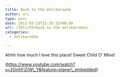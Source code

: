```yaml
---
title: Back to the Antikaraoke
author: uri
type: post
date: 2011-03-23T15:35:32+00:00
url: /2011/03/back-to-the-antikaraoke/
categories:
  - antikaraoke

---
```

Ahhh how much I love this place! Sweet Child O&#8217; Mine!



(https://www.youtube.com/watch?v=2GnhFiZjW\_Y&feature=player\_embedded)